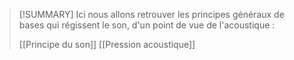 >[!SUMMARY] 
>Ici nous allons retrouver les principes généraux de bases qui régissent le son, d'un point de vue de l'acoustique : 
>
> [[Principe du son]]
> [[Pression acoustique]]




